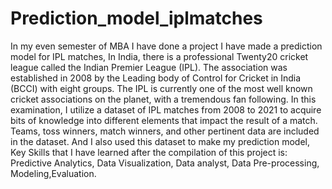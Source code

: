 # Prediction_model_iplmatches
In my even semester of MBA I have done a project I have made a prediction model for IPL matches, In India, there is a professional Twenty20 cricket league called the Indian Premier League (IPL). The association was established in 2008 by the Leading body of Control for Cricket in India (BCCI) with eight groups. The IPL is currently one of the most well known cricket associations on the planet, with a tremendous fan following. In this examination, I utilize a dataset of IPL matches from 2008 to 2021 to acquire bits of knowledge into different elements that impact the result of a match. Teams, toss winners, match winners, and other pertinent data are included in the dataset. And I also used this dataset to make my prediction model, Key Skills that I have learned after the compilation of this project is:
Predictive Analytics, Data Visualization, Data analyst, Data Pre-processing, Modeling,Evaluation.

